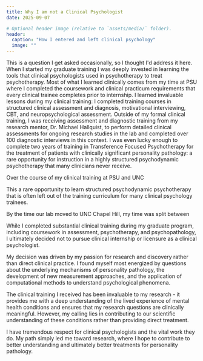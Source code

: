 ```yaml
---
title: Why I am not a Clinical Psychologist
date: 2025-09-07

# Optional header image (relative to `assets/media/` folder).
header:
  caption: "How I entered and left clinical psychology"
  image: ""
---
```


This is a question I get asked occasionally, so I thought I'd address it here. When I started my graduate training I was deeply invested in learning the tools that clinical psychologists used in psychotherapy to treat psychotherapy. Most of what I learned clinically comes from my time at PSU where I completed the coursework and clinical practicum requirements that every clinical trainee completes prior to internship. I learned invaluable lessons during my clinical training: I completed training courses in structured clinical assessment and diagnosis, motivational interviewing, CBT, and neuropsychological assessment. Outside of my formal clinical training, I was receiving assessment and diagnostic training from my research mentor, Dr. Michael Hallquist, to perform detailed clinical assessments for ongoing research studies in the lab and completed over 100 diagnostic interviews in this context. I was even lucky enough to complete two years of training in Transference Focused Psychotherapy for the treatment of patients with clinically significant personality pathology: a rare opportunity for instruction in a highly structured psychodynamic psychotherapy that many clinicians never receive.

Over the course of my clinical training at PSU and UNC

This a rare opportunity to learn structured psychodynamic psychotherapy that is often left out of the training curriculum for many clinical psychology trainees.

By the time our lab moved to UNC Chapel Hill, my time was split between

While I completed substantial clinical training during my graduate program, including coursework in assessment, psychotherapy, and psychopathology, I ultimately decided not to pursue clinical internship or licensure as a clinical psychologist.

My decision was driven by my passion for research and discovery rather than direct clinical practice. I found myself most energized by questions about the underlying mechanisms of personality pathology, the development of new measurement approaches, and the application of computational methods to understand psychological phenomena.

The clinical training I received has been invaluable to my research - it provides me with a deep understanding of the lived experience of mental health conditions and ensures that my research questions are clinically meaningful. However, my calling lies in contributing to our scientific understanding of these conditions rather than providing direct treatment.

I have tremendous respect for clinical psychologists and the vital work they do. My path simply led me toward research, where I hope to contribute to better understanding and ultimately better treatments for personality pathology.